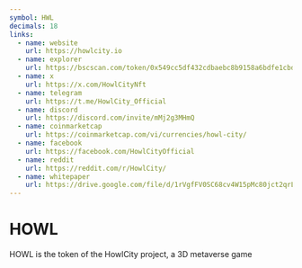 ```yaml
---
symbol: HWL
decimals: 18
links:
  - name: website
    url: https://howlcity.io
  - name: explorer
    url: https://bscscan.com/token/0x549cc5df432cdbaebc8b9158a6bdfe1cbd0ba16d
  - name: x
    url: https://x.com/HowlCityNft
  - name: telegram
    url: https://t.me/HowlCity_Official
  - name: discord
    url: https://discord.com/invite/mMj2g3MHmQ
  - name: coinmarketcap
    url: https://coinmarketcap.com/vi/currencies/howl-city/
  - name: facebook
    url: https://facebook.com/HowlCityOfficial
  - name: reddit
    url: https://reddit.com/r/HowlCity/
  - name: whitepaper
    url: https://drive.google.com/file/d/1rVgfFV0SC68cv4W15pMc80jct2qrLArm/view
---
```


# HOWL

HOWL is the token of the HowlCity project, a 3D metaverse game
